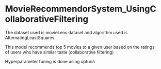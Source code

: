 # MovieRecommendorSystem_UsingCollaborativeFiltering

The dataset used is movieLens dataset and algorithm used is AlternatingLeastSquares

This model recommends top 5 movies to a given user based on the ratings of users who have similar taste (collaborative filtering)

Hyperparameter tuning is done using optuna
